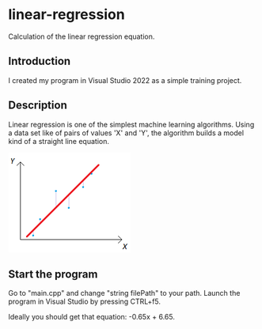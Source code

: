 # linear-regression
Calculation of the linear regression equation.

## Introduction
I created my program in Visual Studio 2022 as a simple training project.

## Description
Linear regression is one of the simplest machine learning algorithms. Using a data set like of pairs of values 'X' and 'Y', the algorithm builds a model kind of a straight line equation.
 
![](Screenshots/Equation.png)

## Start the program
Go to "main.cpp" and change "string filePath" to your path. Launch the program in Visual Studio by pressing CTRL+f5. 

Ideally you should get that equation: -0.65x + 6.65.